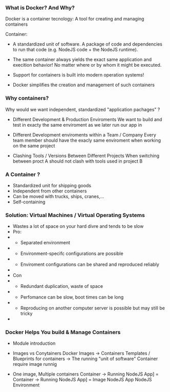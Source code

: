 

### What is Docker? And Why? 

Docker is a container tecnology: A tool for creating and managing containers

Container:
- A standardized unit of software. A package of code and dependencies 
to run that code (e.g. NodeJS code + the NodeJS runtime).

- The same container always yields the exact same application and execition behavior!
No matter where or by whom it might be executed.

- Support for containers is built into modern operation systems!

- Docker simplifies the creation and management of such containers

### Why containers?

Why would we want independent, standardized "application pachages" ?

-   Different Development & Production Enviroments
We want to build and test in exacty the same enviroment as we later run our app in 

-   Different Development enviroments within a Team / Company 
Every team member should have the exacly same enviroment when working on the same project

-   Clashing Tools / Versions Between Different Projects
When switching between proct A should not clash with tools used in project B

### A Container ?
- Standardized unit for shipping goods
- Independent from other containers
- Can be moved with trucks, ships, cranes,...
- Self-containing

### Solution: Virtual Machines / Virtual Operating Systems
-   Wastes a lot of space on your hard divre and tends to be slow
-   Pro:
-   -   Separated environment
-   -   Environment-specifc configurations are possible
-   -   Enviroment configurations can be shared and reproduced reliably 
-   
-   Con
-   -   Redundant duplication, waste of space
-   -   Perfomance can be slow, boot times can be long
-   -   Reproducing on another computer server is possible but may still be tricky
-  

### Docker Helps You build & Manage Containers 

-   Module introduction 
-   Images vs Conytainers
    Docker 
    Images -> Containers
    Templates / Blueprints for containers -> The running "unit of software"
    Container require image runnig 

-   One image, Multiple containers 
    Container -> Running NodeJS App] =
    Container -> Running NodeJS App] = Image NodeJS App NodeJS Environment
    

